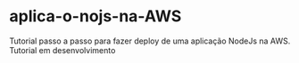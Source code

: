 # aplica-o-nojs-na-AWS
Tutorial passo a passo para fazer deploy de uma aplicação NodeJs na AWS. Tutorial em desenvolvimento

